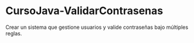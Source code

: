 # CursoJava-ValidarContrasenas
 Crear un sistema que gestione usuarios y valide contraseñas bajo múltiples reglas.

